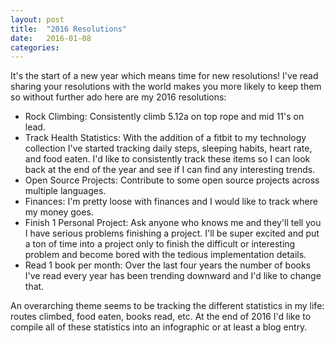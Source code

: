 ```yaml
---
layout: post
title:  "2016 Resolutions"
date:   2016-01-08
categories: 
---
```

It's the start of a new year which means time for new resolutions! I've read sharing your resolutions with the world makes you more likely to keep them so without further ado here are my 2016 resolutions:

* Rock Climbing: Consistently climb 5.12a on top rope and mid 11's on lead.
* Track Health Statistics: With the addition of a fitbit to my technology collection I've started tracking daily steps, sleeping habits, heart rate, and food eaten. I'd like to consistently track these items so I can look back at the end of the year and see if I can find any interesting trends.
* Open Source Projects: Contribute to some open source projects across multiple languages.
* Finances: I'm pretty loose with finances and I would like to track where my money goes.
* Finish 1 Personal Project: Ask anyone who knows me and they'll tell you I have serious problems finishing a project. I'll be super excited and put a ton of time into a project only to finish the difficult or interesting problem and become bored with the tedious implementation details.
* Read 1 book per month: Over the last four years the number of books I've read every year has been trending downward and I'd like to change that.

An overarching theme seems to be tracking the different statistics in my life: routes climbed, food eaten, books read, etc. At the end of 2016 I'd like to compile all of these statistics into an infographic or at least a blog entry.